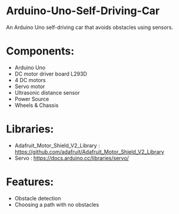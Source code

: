 # Arduino-Uno-Self-Driving-Car

An Arduino Uno self-driving car that avoids obstacles using sensors.

# Components: 
- Arduino Uno
- DC motor driver board L293D
- 4 DC motors
- Servo motor
- Ultrasonic distance sensor
- Power Source
- Wheels & Chassis

# Libraries:
- Adafruit_Motor_Shield_V2_Library : https://github.com/adafruit/Adafruit_Motor_Shield_V2_Library
- Servo : https://docs.arduino.cc/libraries/servo/

# Features:
- Obstacle detection
- Choosing a path with no obstacles

